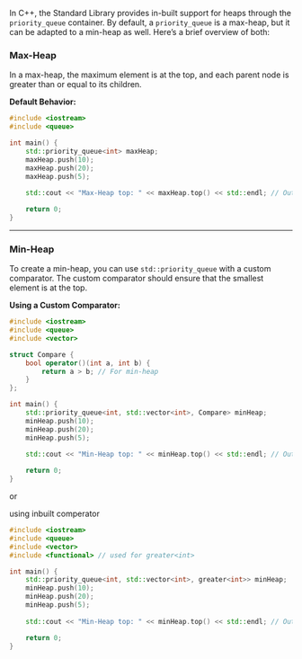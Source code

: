 
In C++, the Standard Library provides in-built support for heaps through the `priority_queue` container. By default, a `priority_queue` is a max-heap, but it can be adapted to a min-heap as well. Here’s a brief overview of both:

### Max-Heap
In a max-heap, the maximum element is at the top, and each parent node is greater than or equal to its children.

**Default Behavior:**
```cpp
#include <iostream>
#include <queue>

int main() {
    std::priority_queue<int> maxHeap;
    maxHeap.push(10);
    maxHeap.push(20);
    maxHeap.push(5);
    
    std::cout << "Max-Heap top: " << maxHeap.top() << std::endl; // Outputs: 20

    return 0;
}
```

---
### Min-Heap
To create a min-heap, you can use `std::priority_queue` with a custom comparator. The custom comparator should ensure that the smallest element is at the top.

**Using a Custom Comparator:**
```cpp
#include <iostream>
#include <queue>
#include <vector>

struct Compare {
    bool operator()(int a, int b) {
        return a > b; // For min-heap
    }
};

int main() {
    std::priority_queue<int, std::vector<int>, Compare> minHeap;
    minHeap.push(10);
    minHeap.push(20);
    minHeap.push(5);
    
    std::cout << "Min-Heap top: " << minHeap.top() << std::endl; // Outputs: 5

    return 0;
}
```
 
 or

using inbuilt comperator
```cpp
#include <iostream>
#include <queue>
#include <vector>
#include <functional> // used for greater<int> 

int main() {
    std::priority_queue<int, std::vector<int>, greater<int>> minHeap;
    minHeap.push(10);
    minHeap.push(20);
    minHeap.push(5);
    
    std::cout << "Min-Heap top: " << minHeap.top() << std::endl; // Outputs: 5

    return 0;
}

